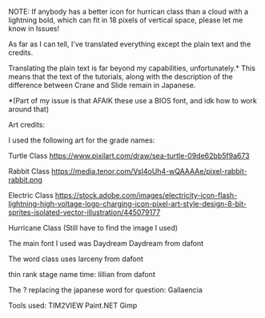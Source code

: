 NOTE:
If anybody has a better icon for hurrican class than a cloud with a lightning bold, which can fit in 18 pixels of vertical space, please let me know in Issues!

As far as I can tell, I've translated everything except the plain text and the credits.

Translating the plain text is far beyond my capabilities, unfortunately.* This means that the text of the tutorials, along with the description of the difference between Crane and Slide remain in Japanese.

*(Part of my issue is that AFAIK these use a BIOS font, and idk how to work around that)


Art credits:

I used the following art for the grade names:

Turtle Class
https://www.pixilart.com/draw/sea-turtle-09de62bb5f9a673

Rabbit Class
https://media.tenor.com/VsI4oUh4-wQAAAAe/pixel-rabbit-rabbit.png


Electric Class
https://stock.adobe.com/images/electricity-icon-flash-lightning-high-voltage-logo-charging-icon-pixel-art-style-design-8-bit-sprites-isolated-vector-illustration/445079177

Hurricane Class
(Still have to find the image I used)

The main font I used was Daydream
Daydream from dafont

The word class uses
larceny from dafont

thin rank stage name time:
lillian from dafont

The ? replacing the japanese word for question:
Gallaencia


Tools used:
TIM2VIEW
Paint.NET
Gimp
